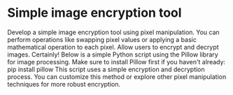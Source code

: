 # Simple image encryption tool 
Develop a simple image encryption tool using pixel manipulation. You can perform operations like swapping pixel values or applying a basic mathematical operation to each pixel. Allow users to encrypt and decrypt images. Certainly! Below is a simple Python script using the Pillow library for image processing. Make sure to install Pillow first if you haven't already: pip install pillow This script uses a simple encryption and decryption process. You can customize this method or explore other pixel manipulation techniques for more robust encryption.
